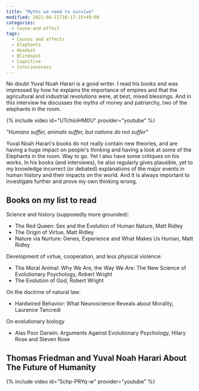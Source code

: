 ```yaml
---
title: "Myths we need to survive"
modified: 2021-04-11T16:17:15+49:00
categories:
  - Cause-and-effect
tags:
  - Causes and effects
  - Elephants
  - Headset
  - Blindspot
  - Cognitive
  - Consciousness
---
```

No doubt Yuval Noah Harari is a good writer. I read his books and was impressed by how he explains the importance of empires and that the agricultural and industrial revolutions were, at best, mixed blessings. And in this interview he discusses the myths of money and patriarchy, two of the elephants in the room.

{% include video id="UTchioiHM0U" provider="youtube" %}

_"Humans suffer, animals suffer, but nations do not suffer"_

Yuval Noah Harari's books do not really contain new theories, and are having a huge impact on people's thinking and having a look at some of the Elephants in the room. Way to go. Yet I also have some critiques on his works. In his books (and interviews), he also regularly gives plausible, yet to my knowledge incorrect (or debated) explanations of the major events in human history and their impacts on the world. And it is always important to investigate further and prove my own thinking wrong. 

## Books on my list to read 

Science and history (supposedly more grounded):
* The Red Queen: Sex and the Evolution of Human Nature, Matt Ridley 
* The Origin of Virtue, Matt Ridley
* Nature via Nurture: Genes, Experience and What Makes Us Human, Matt Ridley 

Development of virtue, cooperation, and less physical violence:
* The Moral Animal: Why We Are, the Way We Are: The New Science of Evolutionary Psychology, Robert Wright
* The Evolution of God, Robert Wright

On the doctrine of natural law:
* Hardwired Behavior: What Neuroscience Reveals about Morality, Laurence Tancredi

On evolutionary biology
* Alas Poor Darwin: Arguments Against Evolutionary Psychology, Hilary Rose and Steven Rose 

## Thomas Friedman and Yuval Noah Harari About The Future of Humanity

{% include video id="5chp-PRYq-w" provider="youtube" %}

